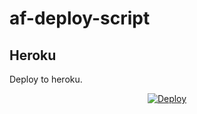 # af-deploy-script

<!-- ## Railway

[![Deploy on Railway](https://railway.app/button.svg)](https://railway.app/new/template?template=)
<br> -->

## Heroku

Deploy to heroku.
<p align="center">
<a href="https://heroku.com/deploy?template=https://github.com/Rajabot07/af-deploy-script">
  <img src="https://www.herokucdn.com/deploy/button.svg" alt="Deploy">
</a>
</p>

